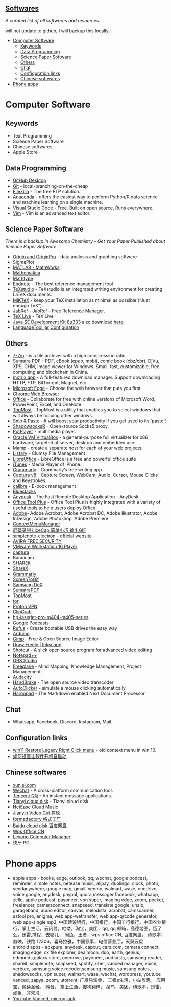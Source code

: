 ## [Softwares](https://github.com/zhutaosheng/awesome-chemistry/blob/main/aaa-personal-libraries/softwares.md)
*A curated list of all softwares and resources.*

will not update to github, I will backup this locally.

- [Computer Software](#computer-software)
  - [Keywords](#keywords)
  - [Data Programming](#data-programming)
  - [Science Paper Software](#science-paper-software)
  - [Others](#others)
  - [Chat](#chat)
  - [Configuration links](#configuration-links)
  - [Chinese softwares](#chinese-softwares)
- [Phone apps](#phone-apps)

# Computer Software
## Keywords
- Text Programming
- Science Paper Software
- Chinese softwares
- Apple Store

## Data Programming
- [GitHub Desktop](https://desktop.github.com/)
- [Git](https://git-scm.com/downloads) - local-branching-on-the-cheap
- [FileZilla](https://filezilla-project.org/) - The free FTP solution.
- [Anaconda](https://www.anaconda.com/) - offers the easiest way to perform Python/R data science and machine learning on a single machine.
- [Visual Studio Code](https://code.visualstudio.com/) - Free. Built on open source. Runs everywhere.
- [Vim](https://www.vim.org/download.php) - Vim is an advanced text editor.

## Science Paper Software
*There is a backup in Awesome Chemistry - Get Your Paper Published about Science Paper Software*
- [Origin and OriginPro](https://www.originlab.com/Origin) - data analysis and graphing software
- SigmaPlot
- [MATLAB - MathWorks](https://www.mathworks.com/products/matlab.html)
- [Mathematica](https://www.wolfram.com/mathematica/)
- [Mathtype](https://www.wiris.com/en/mathtype/)
- [Endnote](https://endnote.com/downloads) - The best reference management tool
- [TeXstudio](https://www.texstudio.org/) - TeXstudio is an integrated writing environment for creating LaTeX documents.
- [MiKTeX](https://miktex.org/download) - keep your TeX installation as minimal as possible (“Just enough TeX”).
- [JabRef](https://www.jabref.org/) - JabRef - Free Reference Manager.
- [TeX Live](https://tug.org/texlive/) - TeX Live
- [Java SE Development Kit 8u333](https://www.oracle.com/java/technologies/downloads/#java8-windows) also download [here](https://www.techspot.com/downloads/5198-java-jre.html)
- [LanguageTool jar](https://languagetool.org/download/) [Configuration](https://blog.csdn.net/weixin_43748786/article/details/111119432)

## Others
- [7-Zip](https://www.7-zip.org/) - is a file archiver with a high compression ratio.
- [Sumatra PDF](https://www.sumatrapdfreader.org/free-pdf-reader) - PDF, eBook (epub, mobi), comic book (cbz/cbr), DjVu, XPS, CHM, image viewer for Windows. Small, fast, customizable, free.
  computing and blockchain in China.
- [motrix.app](https://motrix.app/) - A full-featured download manager. Support downloading HTTP, FTP, BitTorrent, Magnet, etc.
- [Microsoft Edge](https://www.microsoft.com/en-us/edge) - Choose the web browser that puts you first.
- [Chrome Web Browser](https://www.google.com/chrome/index.html)
- [Office](https://www.office.com/) - Collaborate for free with online versions of Microsoft Word, PowerPoint, Excel, and OneNote.
- [TopMost](https://sourceforge.net/projects/topmost/) - TopMost is a utility that enables you to select windows that will always be topping other windows.
- [Snip & Paste](https://www.snipaste.com/) - It will boost your productivity if you get used to its 'paste'!
- [ShadowsocksR](https://www.softpedia.com/get/Network-Tools/Telnet-SSH-Clients/ShadowsocksR.shtml) - Open-source Socks5 proxy.
- [PotPlayer](https://potplayer.daum.net/) - multimedia player.
- [Oracle VM VirtualBox](https://www.virtualbox.org/) - a general-purpose full virtualizer for x86 hardware, targeted at server, desktop and embedded use.
- [Mamp](https://www.mamp.info/en/windows/) - create a separate host for each of your web projects.
- [Listary](https://www.listary.com/) - Clumsy File Management
- [LibreOffice](https://www.libreoffice.org/) - LibreOffice is a free and powerful office suite
- [iTunes](https://www.apple.com/itunes/) - Media Player of iPhone.
- [Grammarly](https://www.grammarly.com/) - Grammarly’s free writing app.
- [Captura v8](https://mathewsachin.github.io/Captura/download/) - Capture Screen, WebCam, Audio, Cursor, Mouse Clicks and Keystrokes.
- [calibre](https://calibre-ebook.com/) - E-book management
- [Bluestacks](https://www.bluestacks.com/download.html)
- [Anydesk](https://anydesk.com/en) - The Fast Remote Desktop Application – AnyDesk.
- [Office Tool Plus](https://otp.landian.vip/en-us/) - Office Tool Plus is highly integrated with a variety of useful tools to help users deploy Office.
- [Adobe](https://www.adobe.com/products/catalog.html)- Adobe Acrobat, Adobe Acrobat DC, Adobe Illustrator, Adobe InDesign, Adobe Photoshop, Adobe Premiere
- [ContextMenuManager](https://github.com/BluePointLilac/ContextMenuManager/releases) - 
- [屏幕录制 LiceCap 简单小巧 输出GIF](https://github.com/JustVita/Excellent-software/blob/master/Windows/Effectiveness/Recording/licecap123-install.exe)
- [simplenote-electron](https://github.com/Automattic/simplenote-electron/releases) - [official website](https://simplenote.com/)
- [AVIRA FREE SECURITY](https://www.avira.com/en/downloads)
- [VMware Workstation 16 Player](https://www.vmware.com/products/workstation-player/workstation-player-evaluation.html)
- [captura](https://mathewsachin.github.io/Captura/)
- Bandicam
- [SHAREit](https://shareit.ushareit.com/)
- [ShareX](https://getsharex.com/)
- [Grammarly](https://www.grammarly.com/)
- [ScreenToGif](https://www.screentogif.com/)
- [Samsung DeX](https://www.samsung.com/us/apps/dex/)
- [SumatraPDF](https://www.sumatrapdfreader.org/download-free-pdf-viewer)
- [TopMost](https://sourceforge.net/projects/topmost/)
- [tor](https://www.torproject.org/download/)
- [Proton VPN](https://account.protonvpn.com/login)
- [ClipGrab](https://clipgrab.org/) 
- [hp-laserjet-pro-m404-m405-series](https://support.hp.com/us-en/drivers/selfservice/hp-laserjet-pro-m404-m405-series/19203833/model/19202536)
- [Google Podcasts](https://podcasts.google.com/)
- [Rufus](https://rufus.ie/en/) - Create bootable USB drives the easy way
- [Arduino](https://www.arduino.cc/en/software/)
- [Gimp](https://www.gimp.org/downloads/) - Free & Open Source Image Editor
- [Draw Freely | Inkscape](https://inkscape.org/)
- [Shotcut](https://www.shotcut.org/download/) - A slick open source program for advanced video editing
- [Notepad++](https://notepad-plus-plus.org/downloads/)
- [OBS Studio](https://obsproject.com/)
- [Freeplane](https://docs.freeplane.org/#/getting-started/getting-started) - Mind Mapping, Knowledge Management, Project Management. 
- [Audacity](https://www.audacityteam.org/download/)
- [HandBrake](https://handbrake.fr/) - The open source video transcoder
- [AutoClicker](https://sourceforge.net/projects/orphamielautoclicker/) - simulate a mouse clicking automatically. 
- [Haroopad](http://pad.haroopress.com/) - The Markdown enabled Next Document Processor
 

## Chat
- Whatsapp, Facebook, Discord, Instagram, Mail.

## Configuration links
- [win11 Restore Legacy Right Click menu](https://answers.microsoft.com/en-us/windows/forum/all/restore-legacy-right-click-menu-for-file-explorer/a62e797c-eaf3-411b-aeec-e460e6e5a82a) - old context menu in win 10.
- [如何设置让软件开机自启动](https://zhuanlan.zhihu.com/p/265076894)

## Chinese softwares
- [xunlei.com](https://www.xunlei.com/)
- [Wechat](https://weixin.qq.com/) - A cross-platform communication tool.
- [Tencent QQ](https://im.qq.com/index) - An instant message applications.
- [Tianyi cloud disk](https://cloud.189.cn/web/static/download-client/index.html) - Tianyi cloud disk.
- [NetEase Cloud Music](https://music.163.com/)
- [Jianyin Video Cut 剪映](https://lv.ulikecam.com/)
- [formatfactory 格式工厂](http://formatfactory.cn/)
- [Baidu cloud disk 百度网盘](https://pan.baidu.com/)
- [Wps Office CN](https://www.wps.cn/)
- [Levono Computer Manager](https://guanjia.lenovo.com.cn/)
- 快牙 PC

# Phone apps
- apple apps - books, edge, outlook, qq, wechat, google podcast, reminder, simple notes, netease music, alipay, duolingo, clock, photo, sendanywhere, google map, gmail, venmo, walmart, waze, onedrive, voice google, anydesk, paypal, quora,messager facebook, whatsapp, zelle, apple podcast, payoneer, vpn super, imaging edge, zoom, pocket, freelancer, cameraconnect, snapseed, translate google, unzip, garageband, audio editor, canvas, melodista, acrobat, camscanner, astool pro, enigma, web app-wetransfer, web app-qrcode generator, web app-single mp3, 中国建设银行，中国银行，中国工行银行，中国农业银行，掌上生活，云闪付，哈喽，淘宝，美团，qq, qq 邮箱，高德地图，饿了么，迅雷,携程，去哪儿， 闲鱼，王者，wps office CN, 百度网盘， 诗歌本，剪映，铁路 12306，喜马拉雅，中国领事，电信营业厅，天翼云盘
- android apps - apkpure, anydesk, capcut, cars.com, camera connect, imaging edge, cx file explorer, dealmoon, duo, earth, genius, edmunds,galaxy store, onedrive, payoneer, podcasts, samsung reader, shareit, simplenote, snapseed, spotify, uber, vanced manager, voice, verbtex, samsung voice recoder,samsung music, samsung notes, shadowsocks, vpn super, walmart, waze, wechat, wordpress, youtube vanced, zapya, zoom, utorrent, 广发易淘金， 工银e生活，小站雅思， 应用宝，微读圣经， 抖音， 掌上生活，搜狗翻译， 菜鸟，美团，诗歌本，迅雷，咸鱼，非常准。
- [YouTube Vanced](https://apkpure.com/youtube-vanced/com.vanced.android.youtube), [microg-apk](https://vanced-manager.com/microg-apk/)